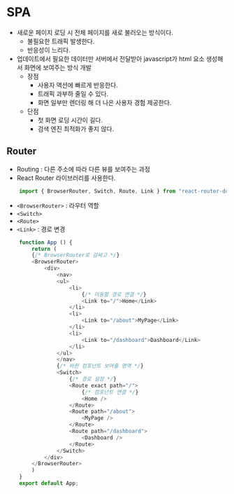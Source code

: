 # SPA

* 새로운 페이지 로딩 시 전체 페이지를 새로 불러오는 방식이다.
  * 불필요한 트래픽 발생한다.
  * 반응성이 느리다.
* 업데이트에서 필요한 데이터만 서버에서 전달받아 javascript가 html 요소 생성해서 화면에 보여주는 방식 개발
  * 장점
    * 사용자 액션에 빠르게 반응한다.
    * 트래픽 과부하 줄일 수 있다.
    * 화면 일부만 렌더링 해 더 나은 사용자 경험 제공한다.
  * 단점
    * 첫 화면 로딩 시간이 길다.
    * 검색 엔진 최적화가 좋지 않다.

## Router

* Routing : 다른 주소에 따라 다른 뷰를 보여주는 과정
* React Router 라이브러리를 사용한다. 
``` javascript
    import { BrowserRouter, Switch, Route, Link } from "react-router-dom"
```
  * `<BrowserRouter>` : 라우터 역할
  * `<Switch>`
  * `<Route>`
  * `<Link>` : 경로 변경

``` javascript
    function App () {
        return (
        {/* BrowserRouter로 감싸고 */}
        <BrowserRouter>
            <div>
                <nav>
                <ul>
                    <li>
                        {/* 이동할 경로 연결 */}
                        <Link to="/">Home</Link>
                    </li>
                    <li>
                        <Link to="/about">MyPage</Link>
                    </li>
                    <li>
                        <Link to="/dashboard">Dashboard</Link>
                    </li>
                </ul>
                </nav>
                {/* 바뀐 컴포넌트 보여줄 영역 */}
                <Switch>
                    {/* 경로 설정 */}
                    <Route exact path="/">
                        {/* 컴포넌트 연결 */}
                        <Home />
                    </Route>
                    <Route path="/about"> 
                        <MyPage /> 
                    </Route>
                    <Route path="/dashboard">
                        <Dashboard />
                    </Route>
                </Switch>
            </div>
        </BrowserRouter>
        )
    }
    export default App;

```
